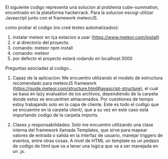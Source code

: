 El siguiente codigo representa una solucion al problema cube-summation, encontrado en la plataforma hackerrack. Para la solucion escogi utilizar Javascript junto con el framework meteorJS.

como probar el codigo (no creé testes automatizados):

1) instalar meteor en lça estacion a usar (https://www.meteor.com/install)
2) ir al directorio del proyecto.
3) comando: meteor npm install
4) comando: meteor
5) por defecto el proyecto estará rodando en localhost:3000



Preguntas asociadas al codigo...

1) Capaz de la aplicacion:
	Me encuentro utilizando el modelo de estructura recomendado para meteorJS framework (https://guide.meteor.com/structure.html#javascript-structure), el cual se basa en lazy evaluation de los archivos, dependiendo de la carpeta donde estos se encuentren almacenados. Por cuestiones de tiempo estoy trabajando solo en la capa de cliente. Este es todo el codigo que se encuentre en la carpeta client/, que a su vez en este caso está importando codigo de la carpeta imports.

2) Clases y responsabilidades:
	Solo me encuentro utilizando una clase interna del framework llamada Templates, que sirve para mapear valores de entrada o salida en la interfaz de usuario, manejar triggers de eventos, entre otras cosas. A nivel de HTML un template es un pedazo de codigo de html que va a tener una logica que va a ser manejada en un .js.


